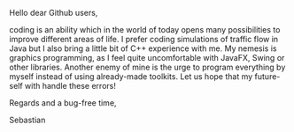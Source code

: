 Hello dear Github users,

coding is an ability which in the world of today opens many possibilities to improve different areas of life.
I prefer coding simulations of traffic flow in Java but I also bring a little bit of C++ experience with me.
My nemesis is graphics programming, as I feel quite uncomfortable with JavaFX, Swing or other libraries.
Another enemy of mine is the urge to program everything by myself instead of using already-made toolkits.
Let us hope that my future-self with handle these errors!

Regards and a bug-free time,

Sebastian

